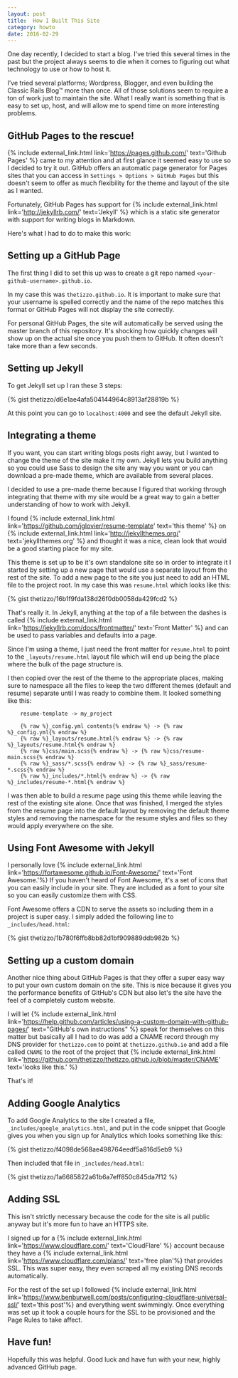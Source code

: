```yaml
---
layout: post
title:  How I Built This Site
category: howto
date: 2016-02-29
---
```


One day recently, I decided to start a blog. I've tried this several times in the past but the project always seems to die when it comes to figuring out what technology to use or how to host it.

I’ve tried several platforms; Wordpress, Blogger, and even building the Classic Rails Blog™️ more than once. All of those solutions seem to require a ton of work just to maintain the site.  What I really want is something that is easy to set up, host, and will allow me to spend time on more interesting problems.

## GitHub Pages to the rescue!

{% include external_link.html link='https://pages.github.com/' text='Github Pages' %} came to my attention and at first glance it seemed easy to use so I decided to try it out. GitHub offers an automatic page generator for Pages sites that you can access in `Settings > Options > GitHub Pages` but this doesn't seem to offer as much flexibility for the theme and layout of the site as I wanted.

Fortunately, GitHub Pages has support for {% include external_link.html link='http://jekyllrb.com/' text='Jekyll' %} which is a static site generator with support for writing blogs in Markdown.

Here's what I had to do to make this work:

## Setting up a GitHub Page

The first thing I did to set this up was to create a git repo named `<your-github-username>.github.io`.

In my case this was `thetizzo.github.io`. It is important to make sure that your username is spelled correctly and the name of the repo matches this format or GitHub Pages will not display the site correctly.

For personal GitHub Pages, the site will automatically be served using the master branch of this repository.  It's shocking how quickly changes will show up on the actual site once you push them to GitHub.  It often doesn't take more than a few seconds.

## Setting up Jekyll

To get Jekyll set up I ran these 3 steps:

{% gist thetizzo/d6e1ae4afa504144964c8913af28819b %}

At this point you can go to `localhost:4000` and see the default Jekyll site.

## Integrating a theme

If you want, you can start writing blogs posts right away, but I wanted to change the theme of the site make it my own. Jekyll lets you build anything so you could use Sass to design the site any way you want or you can download a pre-made theme, which are available from several places.

I decided to use a pre-made theme because I figured that working through integrating that theme with my site would be a great way to gain a better understanding of how to work with Jekyll.

I found {% include external_link.html link='https://github.com/jglovier/resume-template' text='this theme' %} on {% include external_link.html link='http://jekyllthemes.org/' text='jekyllthemes.org' %} and thought it was a nice, clean look that would be a good starting place for my site.

This theme is set up to be it's own standalone site so in order to integrate it I started by setting up a new page that would use a separate layout from the rest of the site.  To add a new page to the site you just need to add an HTML file to the project root. In my case this was `resume.html` which looks like this:

{% gist thetizzo/16b1f9fda138d26f0db0058da429fcd2 %}

That's really it.  In Jekyll, anything at the top of a file between the dashes is called {% include external_link.html link='https://jekyllrb.com/docs/frontmatter/' text='Front Matter' %} and can be used to pass variables and defaults into a page.  

Since I'm using a theme, I just need the front matter for `resume.html` to point to the `_layouts/resume.html` layout file which will end up being the place where the bulk of the page structure is.

I then copied over the rest of the theme to the appropriate places, making sure to namespace all the files to keep the two different themes (default and resume) separate until I was ready to combine them.  It looked something like this:

```
    resume-template -> my_project

    {% raw %}_config.yml contents{% endraw %} -> {% raw %}_config.yml{% endraw %}
    {% raw %}_layouts/resume.html{% endraw %} -> {% raw %}_layouts/resume.html{% endraw %}
    {% raw %}css/main.scss{% endraw %} -> {% raw %}css/resume-main.scss{% endraw %}
    {% raw %}_sass/*.scss{% endraw %} -> {% raw %}_sass/resume-*.scss{% endraw %}
    {% raw %}_includes/*.html{% endraw %} -> {% raw %}_includes/resume-*.html{% endraw %}
```

I was then able to build a resume page using this theme while leaving the rest of the existing site alone. Once that was finished, I merged the styles from the resume page into the default layout by removing the default theme styles and removing the namespace for the resume styles and files so they would apply everywhere on the site.

## Using Font Awesome with Jekyll

I personally love {% include external_link.html link='https://fortawesome.github.io/Font-Awesome/' text='Font Awesome.'%} If you haven't heard of Font Awesome, it's a set of icons that you can easily include in your site.  They are included as a font to your site so you can easily customize them with CSS.

Font Awesome offers a CDN to serve the assets so including them in a project is super easy.  I simply added the following line to `_includes/head.html`:

{% gist thetizzo/1b780f6ffb8bb82d1bf909889ddb982b %}

## Setting up a custom domain

Another nice thing about GitHub Pages is that they offer a super easy way to put your own custom domain on the site.  This is nice because it gives you the performance benefits of GitHub's CDN but also let's the site have the feel of a completely custom website.

I will let {% include external_link.html link='https://help.github.com/articles/using-a-custom-domain-with-github-pages/' text="GitHub's own instructions" %} speak for themselves on this matter but basically all I had to do was add a CNAME record through my DNS provider for `thetizzo.com` to point at `thetizzo.github.io` and add a file called `CNAME` to the root of the project that {% include external_link.html link='https://github.com/thetizzo/thetizzo.github.io/blob/master/CNAME' text='looks like this.' %}

That's it!

## Adding Google Analytics

To add Google Analytics to the site I created a file, `_includes/google_analytics.html`, and put in the code snippet that Google gives you when you sign up for Analytics which looks something like this:

{% gist thetizzo/f4098de568ae498764eedf5a816d5eb9 %}

Then included that file in `_includes/head.html`:

{% gist thetizzo/1a6685822a61b6a7eff850c845da7f12 %}

## Adding SSL

This isn't strictly necessary because the code for the site is all public anyway but it's more fun to have an HTTPS site.

I signed up for a {% include external_link.html link='https://www.cloudflare.com/' text='CloudFlare' %} account because they have a {% include external_link.html link='https://www.cloudflare.com/plans/' text='free plan'%} that provides SSL.  This was super easy, they even scraped all my existing DNS records automatically.

For the rest of the set up I followed {% include external_link.html link='https://www.benburwell.com/posts/configuring-cloudflare-universal-ssl/' text='this post'%} and everything went swimmingly.  Once everything was set up it took a couple hours for the SSL to be provisioned and the Page Rules to take affect.

## Have fun!

Hopefully this was helpful.  Good luck and have fun with your new, highly advanced GitHub page.
